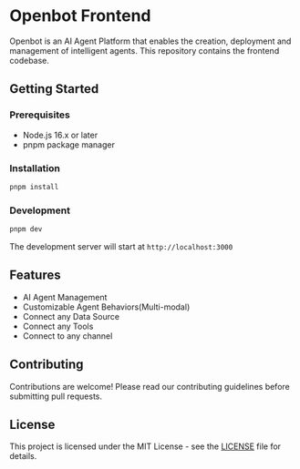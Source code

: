 # Openbot Frontend

Openbot is an AI Agent Platform that enables the creation, deployment and management of intelligent agents. This repository contains the frontend codebase.

## Getting Started

### Prerequisites
- Node.js 16.x or later
- pnpm package manager

### Installation
```bash
pnpm install
```

### Development
```bash
pnpm dev
```

The development server will start at `http://localhost:3000`

## Features
- AI Agent Management
- Customizable Agent Behaviors(Multi-modal)
- Connect any Data Source
- Connect any Tools
- Connect to any channel

## Contributing
Contributions are welcome! Please read our contributing guidelines before submitting pull requests.

## License
This project is licensed under the MIT License - see the [LICENSE](apps/landing-page/LICENSE) file for details.